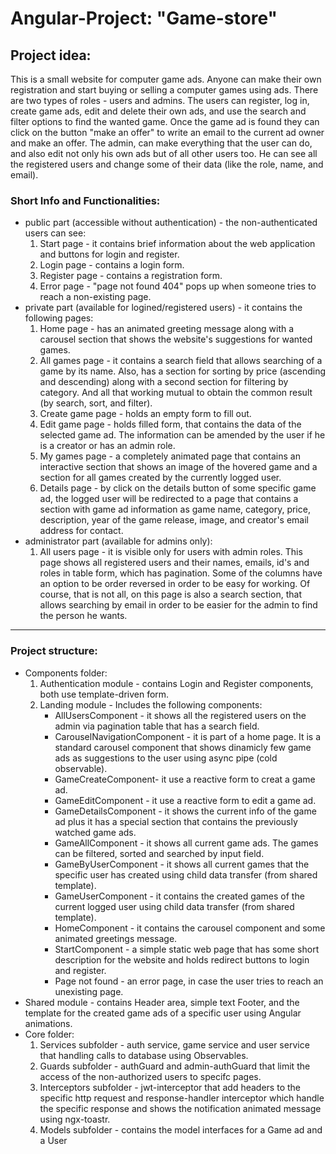 <h1>Angular-Project: "Game-store"</h1>

<h2>Project idea:</h2>
This is a small website for computer game ads. Anyone can make their own registration and start buying or selling a computer games using ads.
There are two types of roles - users and admins. The users can register, log in, create game ads, edit and delete their own ads, and use the search and filter options to find the wanted game. 
Once the game ad is found they can click on the button "make an offer" to write an email to the current ad owner and make an offer.
The admin, can make everything that the user can do, and also edit not only his own ads but of all other users too. He can see all the registered users and change some of their data (like the role, name, and email).

<h3>Short Info and Functionalities:</h3>
<ul>
<li> public part (accessible without authentication) - the non-authenticated users can see:
  <ol type="1">
  <li> Start page - it contains brief information about the web application and buttons for login and register. </li>
  <li> Login page - contains a login form.</li>
  <li> Register page - contains a registration form.</li>
  <li> Error page - "page not found 404" pops up when someone tries to reach a non-existing page.</li>
  </ol>
</li>
<li> private part (available for logined/registered users) - it contains the following pages:
   <ol type="1">
  <li> Home page - has an animated greeting message along with a carousel section that shows the website's suggestions for wanted games.</li>
  <li> All games page - it contains a search field that allows searching of a game by its name. Also, has a section for sorting by price (ascending and descending) along with a second section for filtering by category. 
                     And all that working mutual to obtain the common result (by search, sort, and filter).</li>
  <li> Create game page - holds an empty form to fill out. </li>
  <li> Edit game page - holds filled form, that contains the data of the selected game ad. The information can be amended by the user if he is a creator or has an admin role.</li>
  <li> My games page - a completely animated page that contains an interactive section that shows an image of the hovered game and a section for all games created by the currently logged user.</li>
  <li> Details page - by click on the details button of some specific game ad, the logged user will be redirected to a page that contains a section with game ad information as game name, category, price, description,
                   year of the game release, image, and creator's email address for contact.</li>
     </ol>
</li>
<li> administrator part (available for admins only):
  <ol type="1">
   <li> All users page - it is visible only for users with admin roles. This page shows all registered users and their names, emails, id's and roles in table form, which has pagination. 
Some of the columns have an option to be order reversed in order to be easy for working. Of course, that is not all, on this page is also a search section, 
that allows searching by email in order to be easier for the admin to find the person he wants. </li>
    </ol>
  </li>
  </ul>
  
<hr>

<h3>Project structure:</h3>
<ul>
<li>Components folder:
  <ol type="1">
<li>Authentication module - contains Login and Register components, both use template-driven form.</li>
<li>Landing module - Includes the following components: 
  <ul>
      <li> AllUsersComponent - it shows all the registered users on the admin via pagination table that has a search field.</li>
      <li> CarouselNavigationComponent - it is part of a home page. It is a standard carousel component that shows dinamicly few game ads as suggestions to the user using async pipe (cold observable).</li>
      <li> GameCreateComponent- it use a reactive form to creat a game ad.</li>
      <li> GameEditComponent - it use a reactive form to edit a game ad.</li>
      <li> GameDetailsComponent - it shows the current info of the game ad plus it has a special section that contains the previously watched game ads.</li>
      <li> GameAllComponent - it shows all current game ads. The games can be filtered, sorted and searched by input field.</li>
      <li> GameByUserComponent - it shows all current games that the specific user has created using child data transfer (from shared template).</li>
      <li> GameUserComponent - it contains the created games of the current logged user using child data transfer (from shared template).</li>
      <li> HomeComponent - it contains the carousel component and some animated greetings message.</li>
      <li> StartComponent - a simple static web page that has some short description for the website and holds redirect buttons to login and register.</li>
      <li> Page not found - an error page, in case the user tries to reach an unexisting page.</li>
  </ol>
  </li>
<li>Shared module - contains Header area, simple text Footer, and the template for the created game ads of a specific user using Angular animations.</li>
    </ol>
 </li>
<li>Core folder:
  <ol type="1">
<li>Services subfolder - auth service, game service and user service that handling calls to database using Observables.</li>
<li>Guards subfolder - authGuard and admin-authGuard that limit the access of the non-authorized users to specifc pages.</li>
<li>Interceptors subfolder - jwt-interceptor that add headers to the specific http request and response-handler interceptor which handle the specific response and shows the notification animated message using ngx-toastr.</li>
<li>Models subfolder - contains the model interfaces for a Game ad and a User</li>
  </ol>
  </li>
  </ul>

